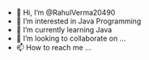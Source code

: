 - 👋 Hi, I’m @RahulVerma20490
- 👀 I’m interested in Java Programming
- 🌱 I’m currently learning Java
- 💞️ I’m looking to collaborate on ...
- 📫 How to reach me ...

<!---
RahulVerma20490/RahulVerma20490 is a ✨ special ✨ repository because its `README.md` (this file) appears on your GitHub profile.
You can click the Preview link to take a look at your changes.
--->
